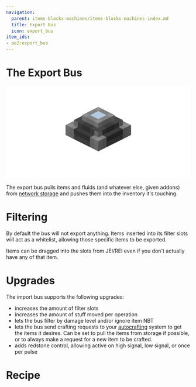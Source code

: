 ```yaml
---
navigation:
  parent: items-blocks-machines/items-blocks-machines-index.md
  title: Export Bus
  icon: export_bus
item_ids:
- ae2:export_bus
---
```

# The Export Bus

![A picture of an export bus.](../assets/blocks/export_bus.png)

The export bus pulls items and fluids (and whatever else, given addons) from [network storage](../ae2-mechanics/import-export-storage.md)
and pushes them into  the inventory it's touching.

# Filtering

By default the bus will not export anything. Items inserted into its filter slots will act as a whitelist,
allowing those specific items to be exported.

Items can be dragged into the slots from JEI/REI even if you don't actually have any of that item.

# Upgrades

The import bus supports the following upgrades:

- <ItemLink id="capacity_card" /> increases the amount of filter slots
- <ItemLink id="speed_card" /> increases the amount of stuff moved per operation
- <ItemLink id="fuzzy_card" /> lets the bus filter by damage level and/or ignore item NBT
- <ItemLink id="crafting_card" /> lets the bus send crafting requests to your [autocrafting](../ae2-mechanics/autocrafting.md)
  system to get the items it desires. Can be set to pull the items from storage if possible, or to always make a request
  for a new item to be crafted.
- <ItemLink id="redstone_card" /> adds redstone control, allowing active on high signal, low signal, or once per pulse

# Recipe

<RecipeFor id="import_bus" />
